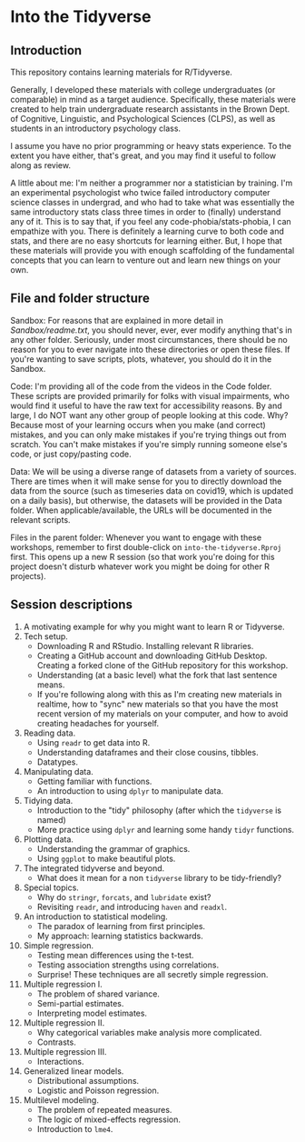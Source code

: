 # Into the Tidyverse
 
## Introduction

This repository contains learning materials for R/Tidyverse.

Generally, I developed these materials with college undergraduates (or comparable) in mind as a target audience. Specifically, these materials were created to help train undergraduate research assistants in the Brown Dept. of Cognitive, Linguistic, and Psychological Sciences (CLPS), as well as students in an introductory psychology class.

I assume you have no prior programming or heavy stats experience. To the extent you have either, that's great, and you may find it useful to follow along as review.

A little about me: I'm neither a programmer nor a statistician by training. I'm an experimental psychologist who twice failed introductory computer science classes in undergrad, and who had to take what was essentially the same introductory stats class three times in order to (finally) understand any of it. This is to say that, if you feel any code-phobia/stats-phobia, I can empathize with you. There is definitely a learning curve to both code and stats, and there are no easy shortcuts for learning either. But, I hope that these materials will provide you with enough scaffolding of the fundamental concepts that you can learn to venture out and learn new things on your own.

## File and folder structure

Sandbox:
For reasons that are explained in more detail in *Sandbox/readme.txt*, you should never, ever, ever modify anything that's in any other folder. Seriously, under most circumstances, there should be no reason for you to ever navigate into these directories or open these files. If you're wanting to save scripts, plots, whatever, you should do it in the Sandbox.

Code:
I'm providing all of the code from the videos in the Code folder. These scripts are provided primarily for folks with visual impairments, who would find it useful to have the raw text for accessibility reasons. By and large, I do NOT want any other group of people looking at this code. Why? Because most of your learning occurs when you make (and correct) mistakes, and you can only make mistakes if you're trying things out from scratch. You can't make mistakes if you're simply running someone else's code, or just copy/pasting code.

Data:
We will be using a diverse range of datasets from a variety of sources. There are times when it will make sense for you to directly download the data from the source (such as timeseries data on covid19, which is updated on a daily basis), but otherwise, the datasets will be provided in the Data folder. When applicable/available, the URLs will be documented in the relevant scripts.

Files in the parent folder:
Whenever you want to engage with these workshops, remember to first double-click on `into-the-tidyverse.Rproj` first. This opens up a new R session (so that work you're doing for this project doesn't disturb whatever work you might be doing for other R projects).

## Session descriptions

1. A motivating example for why you might want to learn R or Tidyverse.
2. Tech setup.
	- Downloading R and RStudio. Installing relevant R libraries.
	- Creating a GitHub account and downloading GitHub Desktop. Creating a forked clone of the GitHub repository for this workshop.
	- Understanding (at a basic level) what the fork that last sentence means.
	- If you're following along with this as I'm creating new materials in realtime, how to "sync" new materials so that you have the most recent version of my materials on your computer, and how to avoid creating headaches for yourself.
3. Reading data.
	- Using `readr` to get data into R.
	- Understanding dataframes and their close cousins, tibbles.
	- Datatypes.
4. Manipulating data.
	- Getting familiar with functions.
	- An introduction to using `dplyr` to manipulate data.
5. Tidying data.
	- Introduction to the "tidy" philosophy (after which the `tidyverse` is named)
	- More practice using `dplyr` and learning some handy `tidyr` functions.
6. Plotting data.
	- Understanding the grammar of graphics.
	- Using `ggplot` to make beautiful plots.
7. The integrated tidyverse and beyond.
	- What does it mean for a non `tidyverse` library to be tidy-friendly?
8. Special topics.
	- Why do `stringr`, `forcats`, and `lubridate` exist?
	- Revisiting `readr`, and introducing `haven` and `readxl`.
9. An introduction to statistical modeling.
	- The paradox of learning from first principles.
	- My approach: learning statistics backwards.
10. Simple regression.
	- Testing mean differences using the t-test.
	- Testing association strengths using correlations.
	- Surprise! These techniques are all secretly simple regression.
11. Multiple regression I.
	- The problem of shared variance.
	- Semi-partial estimates.
	- Interpreting model estimates.
12. Multiple regression II.
	- Why categorical variables make analysis more complicated.
	- Contrasts.
13. Multiple regression III.
	- Interactions.
14. Generalized linear models.
	- Distributional assumptions.
	- Logistic and Poisson regression.
15. Multilevel modeling.
	- The problem of repeated measures.
	- The logic of mixed-effects regression.
	- Introduction to `lme4`.